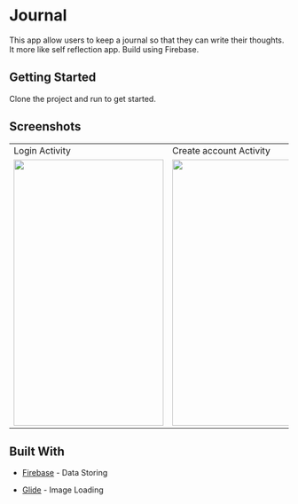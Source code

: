 # Journal
 This app allow users to keep a journal so that they can write their thoughts. It more
like self reflection app. Build using Firebase.

## Getting Started

Clone the project and run to get started.

## Screenshots

<table>
  <tr>
    <td>Login Activity</td>
     <td>Create account Activity</td>
     <td>Journals Activity</td>
  </tr>
  <tr>
    <td><img src="https://user-images.githubusercontent.com/71267021/109410036-5d896f80-79bd-11eb-8f8d-f611ce618a17.png" width=270 height=480></td>
    <td><img src="https://user-images.githubusercontent.com/71267021/109410304-890d5980-79bf-11eb-97f1-39833e65e333.jpg" width=270 height=480></td>
    <td><img src="https://user-images.githubusercontent.com/71267021/109410348-e7d2d300-79bf-11eb-94d3-1b8bace98145.jpg" width=270 height=480></td>
  </tr>
 </table>










## Built With
* [Firebase](https://firebase.google.com/?gclid=CjwKCAjwgOGCBhAlEiwA7FUXkiys8GjF8LlpDkjYEPLy_2I0Y3h9hPSldCpJM-UEzz8LLahB4G9RyxoCi_kQAvD_BwE&gclsrc=aw.ds) - Data Storing 

* [Glide](https://github.com/bumptech/glide) - Image Loading






